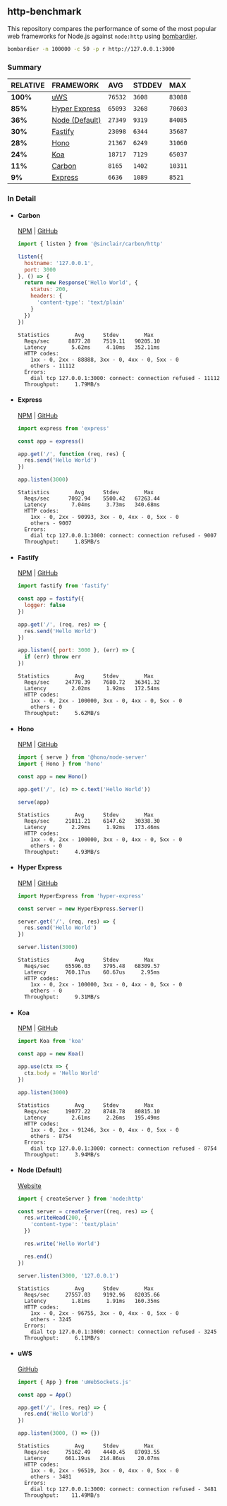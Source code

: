 ## http-benchmark

This repository compares the performance of some of the most popular web frameworks for Node.js against `node:http` using [bombardier](https://github.com/codesenberg/bombardier).

```bash
bombardier -n 100000 -c 50 -p r http://127.0.0.1:3000
```

### Summary

| RELATIVE | FRAMEWORK | AVG | STDDEV | MAX |
| :--- | :--- | :--- | :--- | :--- |
| **100%** | [uWS](#uws) | `76532` | `3608` | `83088` |
| **85%** | [Hyper Express](#hyper-express) | `65093` | `3268` | `70603` |
| **36%** | [Node (Default)](#node-default) | `27349` | `9319` | `84085` |
| **30%** | [Fastify](#fastify) | `23098` | `6344` | `35687` |
| **28%** | [Hono](#hono) | `21367` | `6249` | `31060` |
| **24%** | [Koa](#koa) | `18717` | `7129` | `65037` |
| **11%** | [Carbon](#carbon) | `8165` | `1402` | `10311` |
| **9%** | [Express](#express) | `6636` | `1089` | `8521` |


### In Detail

- #### Carbon
  [NPM](https://npmjs.com/@sinclair/carbon) | [GitHub](https://github.com/sinclairzx81/carbon)
  ```js
  import { listen } from '@sinclair/carbon/http'

  listen({
    hostname: '127.0.0.1',
    port: 3000
  }, () => {
    return new Response('Hello World', {
      status: 200,
      headers: {
        'content-type': 'text/plain'
      }
    })
  })
  ```

  ```
  Statistics        Avg      Stdev        Max
    Reqs/sec      8877.28    7519.11   90205.10
    Latency        5.62ms     4.10ms   352.11ms
    HTTP codes:
      1xx - 0, 2xx - 88888, 3xx - 0, 4xx - 0, 5xx - 0
      others - 11112
    Errors:
      dial tcp 127.0.0.1:3000: connect: connection refused - 11112
    Throughput:     1.79MB/s
  ```

- #### Express
  [NPM](https://npmjs.com/express) | [GitHub](https://github.com/expressjs/express)
  ```js
  import express from 'express'

  const app = express()

  app.get('/', function (req, res) {
    res.send('Hello World')
  })

  app.listen(3000)
  ```

  ```
  Statistics        Avg      Stdev        Max
    Reqs/sec      7092.94    5500.42   67263.44
    Latency        7.04ms     3.73ms   340.68ms
    HTTP codes:
      1xx - 0, 2xx - 90993, 3xx - 0, 4xx - 0, 5xx - 0
      others - 9007
    Errors:
      dial tcp 127.0.0.1:3000: connect: connection refused - 9007
    Throughput:     1.85MB/s
  ```

- #### Fastify
  [NPM](https://npmjs.com/fastify) | [GitHub](https://github.com/fastify/fastify)
  ```js
  import fastify from 'fastify'

  const app = fastify({
    logger: false
  })

  app.get('/', (req, res) => {
    res.send('Hello World')
  })

  app.listen({ port: 3000 }, (err) => {
    if (err) throw err
  })
  ```

  ```
  Statistics        Avg      Stdev        Max
    Reqs/sec     24778.39    7680.72   36341.32
    Latency        2.02ms     1.92ms   172.54ms
    HTTP codes:
      1xx - 0, 2xx - 100000, 3xx - 0, 4xx - 0, 5xx - 0
      others - 0
    Throughput:     5.62MB/s
  ```

- #### Hono
  [NPM](https://npmjs.com/hono) | [GitHub](https://github.com/honojs/hono)
  ```js
  import { serve } from '@hono/node-server'
  import { Hono } from 'hono'

  const app = new Hono()

  app.get('/', (c) => c.text('Hello World'))

  serve(app)
  ```

  ```
  Statistics        Avg      Stdev        Max
    Reqs/sec     21811.21    6147.62   30338.30
    Latency        2.29ms     1.92ms   173.46ms
    HTTP codes:
      1xx - 0, 2xx - 100000, 3xx - 0, 4xx - 0, 5xx - 0
      others - 0
    Throughput:     4.93MB/s
  ```

- #### Hyper Express
  [NPM](https://npmjs.com/hyper-express) | [GitHub](https://github.com/kartikk221/hyper-express)
  ```js
  import HyperExpress from 'hyper-express'

  const server = new HyperExpress.Server()

  server.get('/', (req, res) => {
    res.send('Hello World')
  })

  server.listen(3000)
  ```

  ```
  Statistics        Avg      Stdev        Max
    Reqs/sec     65596.03    3795.48   68309.57
    Latency      760.17us    60.67us     2.95ms
    HTTP codes:
      1xx - 0, 2xx - 100000, 3xx - 0, 4xx - 0, 5xx - 0
      others - 0
    Throughput:     9.31MB/s
  ```

- #### Koa
  [NPM](https://npmjs.com/koa) | [GitHub](https://github.com/koajs/koa)
  ```js
  import Koa from 'koa'

  const app = new Koa()

  app.use(ctx => {
    ctx.body = 'Hello World'
  })

  app.listen(3000)
  ```

  ```
  Statistics        Avg      Stdev        Max
    Reqs/sec     19077.22    8748.78   80815.10
    Latency        2.61ms     2.26ms   195.49ms
    HTTP codes:
      1xx - 0, 2xx - 91246, 3xx - 0, 4xx - 0, 5xx - 0
      others - 8754
    Errors:
      dial tcp 127.0.0.1:3000: connect: connection refused - 8754
    Throughput:     3.94MB/s
  ```

- #### Node (Default)
  [Website](https://nodejs.org/api/http.html)
  ```js
  import { createServer } from 'node:http'

  const server = createServer((req, res) => {
    res.writeHead(200, {
      'content-type': 'text/plain'
    })

    res.write('Hello World')

    res.end()
  })

  server.listen(3000, '127.0.0.1')
  ```

  ```
  Statistics        Avg      Stdev        Max
    Reqs/sec     27557.03    9192.96   82035.66
    Latency        1.81ms     1.91ms   160.35ms
    HTTP codes:
      1xx - 0, 2xx - 96755, 3xx - 0, 4xx - 0, 5xx - 0
      others - 3245
    Errors:
      dial tcp 127.0.0.1:3000: connect: connection refused - 3245
    Throughput:     6.11MB/s
  ```

- #### uWS
  [GitHub](https://github.com/uNetworking/uWebSockets.js)
  ```js
  import { App } from 'uWebSockets.js'

  const app = App()

  app.get('/', (res, req) => {
    res.end('Hello World')
  })

  app.listen(3000, () => {})
  ```

  ```
  Statistics        Avg      Stdev        Max
    Reqs/sec     75162.49    4440.45   87093.55
    Latency      661.19us   214.86us    20.07ms
    HTTP codes:
      1xx - 0, 2xx - 96519, 3xx - 0, 4xx - 0, 5xx - 0
      others - 3481
    Errors:
      dial tcp 127.0.0.1:3000: connect: connection refused - 3481
    Throughput:    11.49MB/s
  ```


